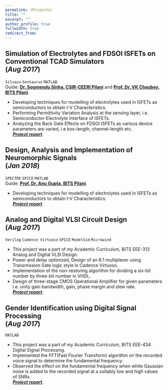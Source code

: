 ```yaml
---
permalink: /Projects/
title: ""
excerpt: ""
author_profile: true
fullwidth: true
redirect_from: 
---
```

## Simulation of Electrolytes and FDSOI ISFETs on Conventional TCAD Simulators <br>(_Aug 2017_)
`Silvaco` `Sentaurus` `MATLAB`<br>
Guide: [**Dr. Soumendu Sinha, CSIR-CEERI Pilani**](https://www.ceeri.res.in/profiles/soumendu-sinha) and [**Prof. Dr. VK Chaubey, BITS Pilani**](http://universe.bits-pilani.ac.in/Pilani/vkc/profile).
+ Developing techniques for modelling of electrolytes used in ISFETs as semiconductors to obtain I-V Characteristics.
+ Performing Permittivity Variation Analysis at the sensing layer, i.e. Semiconductor-Electrolyte Interface of ISFETs.
+ Analyzing the Back Gate Effects on FDSOI ISFETs as various device parameters are varied, i.e box-length, channel-length etc.<br>
[**_Project report_**](https://github.com/digvijay-bansal/Simulation-of-FDSOI-ISFETS).

## Design, Analysis and Implementation of Neuromorphic Signals<br>(_Jan 2018_)
`SPECTRE` `SPICE` `MATLAB`<br>
Guide: [**Prof. Dr. Anu Gupta, BITS Pilani**](http://universe.bits-pilani.ac.in/Pilani/anug/Profile).
+ Developing techniques for modelling of electrolytes used in ISFETs as semiconductors to obtain I-V Characteristics.<br>
[**_Project report_**](https://github.com/digvijay-bansal/neuromorphic_signal/tree/master).

## Analog and Digital VLSI Circuit Design<br>(_Aug 2017_)
`Verilog` `Cadence Virtuoso` `SPICE` `ModelSim` `Microwind`<br>
+ This project was a part of my Academic Curriculum, BITS EEE-313 Analog and Digital VLSI Design.
+ Power and delay optimized, Design of an 8:1 multiplexer using Transmission Gate logic style in Cadence Virtuoso.
+ Implementation of the non-restoring algorithm for dividing a six-bit number by three-bit number in VHDL.
+ Design of three-stage CMOS Operational Amplifier for given parameters i.e. unity gain bandwidth, gain, phase margin and slew rate.<br>
[**_Project report_**](https://github.com/digvijay-bansal/ADVD-Project/blob/master/ADVD%20Digital%20Assignment.pdf).

## Gender Identification using Digital Signal Processing<br>(_Aug 2017_)
`MATLAB`<br>
+ This project was a part of my Academic Curriculum, BITS EEE-434 Digital Signal Processing.
+ Implemented the FFT(Fast Fourier Transform) algorithm on the recorded voice signal to determine the fundamental frequency.
+ Observed the effect on the fundamental frequency when white Gaussian noise is added to the recorded signal at a suitably low and high values of SNRs.<br>
[**_Project report_**](https://github.com/digvijay-bansal/Gender-Detection).




